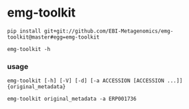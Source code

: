 # emg-toolkit

    pip install git+git://github.com/EBI-Metagenomics/emg-toolkit@master#egg=emg-toolkit

    emg-toolkit -h

### usage

    emg-toolkit [-h] [-V] [-d] [-a ACCESSION [ACCESSION ...]] {original_metadata}

    emg-toolkit original_metadata -a ERP001736